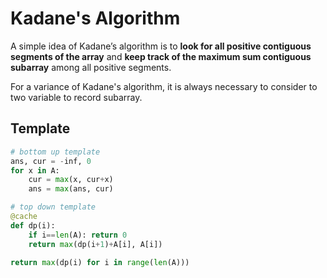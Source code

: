 # Kadane's Algorithm

A simple idea of Kadane’s algorithm is to **look for all positive contiguous segments of the array** and **keep track of the maximum sum contiguous subarray** among all positive segments.

For a variance of Kadane's algorithm, it is always necessary to consider to two variable to record subarray.

## Template

``` py
# bottom up template
ans, cur = -inf, 0
for x in A:
    cur = max(x, cur+x)
    ans = max(ans, cur)

# top down template
@cache
def dp(i):
    if i==len(A): return 0
    return max(dp(i+1)+A[i], A[i])

return max(dp(i) for i in range(len(A)))
```
